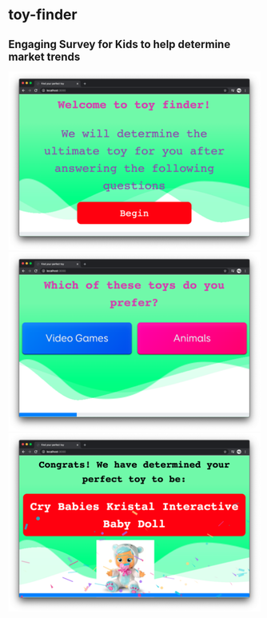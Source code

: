 # toy-finder

## Engaging Survey for Kids to help determine market trends

![start-screenshot](https://raw.githubusercontent.com/Lucaszw/toy-finder/master/start-screenshot.png)
![question-screenshot](https://raw.githubusercontent.com/Lucaszw/toy-finder/master/question-preview.png)
![results-screenshot](https://github.com/Lucaszw/toy-finder/blob/master/results-preview.png?raw=true)
